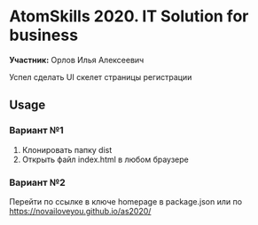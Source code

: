 # AtomSkills 2020. IT Solution for business

**Участник:** Орлов Илья Алексеевич

Успел сделать UI скелет страницы регистрации

## Usage

### Вариант №1

1. Клонировать папку dist
2. Открыть файл index.html в любом браузере

### Вариант №2

Перейти по ссылке в ключе homepage в package.json или по https://novailoveyou.github.io/as2020/
